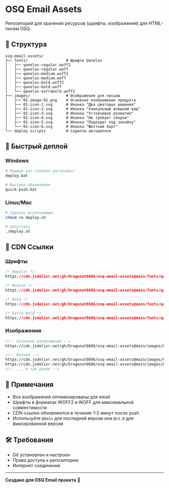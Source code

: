 # OSQ Email Assets

Репозиторий для хранения ресурсов (шрифты, изображения) для HTML-писем OSQ.

## 📁 Структура

```
osq-email-assets/
├── fonts/                 # Шрифты Qanelas
│   ├── qanelas-regular.woff2
│   ├── qanelas-regular.woff
│   ├── qanelas-medium.woff2
│   ├── qanelas-medium.woff
│   ├── qanelas-bold.woff2
│   ├── qanelas-bold.woff
│   └── qanelas-extrabold.woff2
├── images/                # Изображения для письма
│   ├── 01-image-01.png    # Основное изображение продукта
│   ├── 01-icon-1.svg      # Иконка "Два цветовых решения"
│   ├── 01-icon-2.svg      # Иконка "Уникальный внешний вид"
│   ├── 01-icon-3.svg      # Иконка "Устойчивое развитие"
│   ├── 01-icon-4.svg      # Иконка "Не требует сборки"
│   ├── 01-icon-5.svg      # Иконка "Подходит под запайку"
│   └── 01-icon-6.svg      # Иконка "Жесткий борт"
└── deploy scripts         # Скрипты автодеплоя
```

## 🚀 Быстрый деплой

### Windows
```bash
# Первый раз (полная настройка)
deploy.bat

# Быстрое обновление
quick-push.bat
```

### Linux/Mac
```bash
# Сделать исполняемым
chmod +x deploy.sh

# Запустить
./deploy.sh
```

## 🔗 CDN Ссылки

### Шрифты
```css
/* Regular */
https://cdn.jsdelivr.net/gh/Dragonut8686/osq-email-assets@main/fonts/qanelas-regular.woff2

/* Medium */  
https://cdn.jsdelivr.net/gh/Dragonut8686/osq-email-assets@main/fonts/qanelas-medium.woff2

/* Bold */
https://cdn.jsdelivr.net/gh/Dragonut8686/osq-email-assets@main/fonts/qanelas-bold.woff2

/* Extra Bold */
https://cdn.jsdelivr.net/gh/Dragonut8686/osq-email-assets@main/fonts/qanelas-extrabold.woff2
```

### Изображения
```html
<!-- Основное изображение -->
https://cdn.jsdelivr.net/gh/Dragonut8686/osq-email-assets@main/images/01-image-01.png

<!-- Иконки -->
https://cdn.jsdelivr.net/gh/Dragonut8686/osq-email-assets@main/images/01-icon-1.svg
https://cdn.jsdelivr.net/gh/Dragonut8686/osq-email-assets@main/images/01-icon-2.svg
<!-- ... и так далее -->
```

## 📝 Примечания

- Все изображения оптимизированы для email
- Шрифты в форматах WOFF2 и WOFF для максимальной совместимости
- CDN ссылки обновляются в течение 1-2 минут после push
- Используйте `@main` для последней версии или `@v1.0` для фиксированной версии

## 🛠 Требования

- Git установлен и настроен
- Права доступа к репозиторию
- Интернет соединение

---

**Создано для OSQ Email проекта** 📧 
